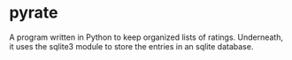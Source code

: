 # pyrate
A program written in Python to keep organized lists of ratings. Underneath, it uses the sqlite3 module to store the entries in an sqlite database.
